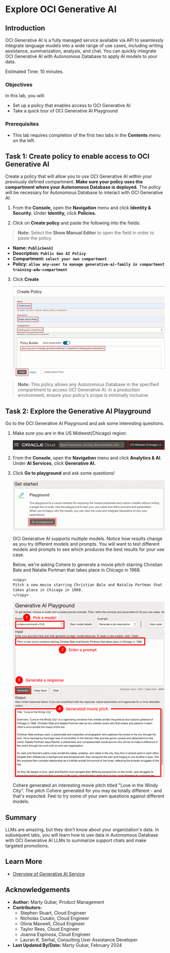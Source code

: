 # Explore OCI Generative AI

## Introduction

OCI Generative AI is a fully managed service available via API to seamlessly integrate language models into a wide range of use cases, including writing assistance, summarization, analysis, and chat. You can quickly integrate OCI Generative AI with Autonomous Database to apply AI models to your data.

Estimated Time: 10 minutes.

### Objectives

In this lab, you will:

* Set up a policy that enables access to OCI Generative AI
* Take a quick tour of OCI Generative AI Playground

### Prerequisites

- This lab requires completion of the first two labs in the **Contents** menu on the left.

## Task 1: Create policy to enable access to OCI Generative AI
Create a policy that will allow you to use OCI Generative AI within your previously defined compartment. **Make sure your policy uses the compartment where your Autonomous Database is deployed.** The policy will be necessary for Autonomous Database to interact with OCI Generative AI.

1. From the **Console,** open the **Navigation** menu and click **Identity & Security.** Under **Identity,** click **Policies.** 

2. Click on **Create policy** and paste the following into the fields:

>**Note:** Select the **Show Manual Editor** to open the field  in order to paste the policy.

* **Name:** **`PublicGenAI`**
* **Description:** **`Public Gen AI Policy`**
* **Compartment:** **`select your own compartment`**
* **Policy:** **`allow any-user to manage generative-ai-family in compartment training-adw-compartment`**
    
3. Click **Create**

    ![Create policy](./images/create-policy.png "")
    
>**Note:** This policy allows any Autonomous Database in the specified compartment to access OCI Generative AI. In a production environment, ensure your policy's scope is minimally inclusive.

## Task 2: Explore the Generative AI Playground
Go to the OCI Generative AI Playground and ask some interesting questions.

1. Make sure you are in the US Midwest(Chicago) region:

    ![Go to Chicago](./images/chicago.png)

2. From the **Console**, open the **Navigation** menu and click **Analytics & AI**. Under **AI Services**, click **Generative AI.**

3. Click **Go to playground** and ask some questions!
    
    ![Go to the Playground](./images/goto-playground.png)

   OCI Generative AI supports multiple models. Notice how results change as you try different models and prompts. You will want to test different models and prompts to see which produces the best results for your use case.

   Below, we're asking Cohere to generate a movie pitch starring Christian Bale and Natalie Portman that takes place in Chicago in 1968.

    ```
    <copy>
    Pitch a new movie starring Christian Bale and Natalie Portman that takes place in Chicago in 1968.
    </copy>
    ```

    ![Movie pitch](./images/movie-pitch.png)

    Cohere generated an interesting movie pitch titled "Love in the Windy City". The pitch Cohere generated for you may be totally different - and that's expected. Feel to try some of your own questions against different models.

## Summary    
LLMs are amazing, but they don't know about your organization's data. In subsequent labs, you will learn how to use data in Autonomous Database with OCI Generative AI LLMs to summarize support chats and make targeted promotions.

## Learn More
* [Overview of Generative AI Service](https://docs.oracle.com/en-us/iaas/Content/generative-ai/overview.htm)

## Acknowledgements

  * **Author:** Marty Gubar, Product Management 
  * **Contributors:** 
    * Stephen Stuart, Cloud Engineer 
    * Nicholas Cusato, Cloud Engineer 
    * Olivia Maxwell, Cloud Engineer 
    * Taylor Rees, Cloud Engineer 
    * Joanna Espinosa, Cloud Engineer 
    * Lauran K. Serhal, Consulting User Assistance Developer
* **Last Updated By/Date:** Marty Gubar, February 2024

